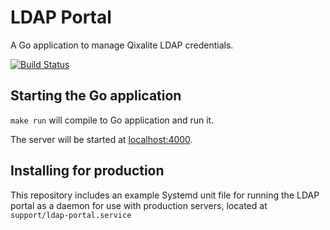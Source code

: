 # LDAP Portal

A Go application to manage Qixalite LDAP credentials.

[![Build Status](https://ci.qixalite.com/buildStatus/icon?job=LDAP-Portal)](https://ci.qixalite.com/job/LDAP-Portal)

## Starting the Go application

`make run` will compile to Go application and run it.

The server will be started at [localhost:4000](http://localhost:4000).

## Installing for production

This repository includes an example Systemd unit file for running the LDAP portal as a daemon for use with production servers, located at `support/ldap-portal.service`

